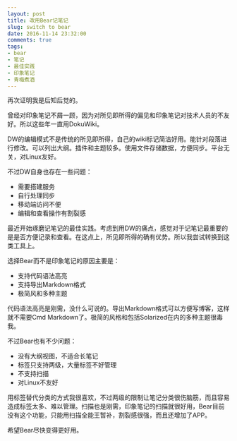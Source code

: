```yaml
---
layout: post
title: 改用Bear记笔记
slug: switch to bear
date: 2016-11-14 23:32:00
comments: true
tags:
- bear
- 笔记
- 最佳实践
- 印象笔记
- 青梅煮酒
---
```


再次证明我是后知后觉的。

曾经对印象笔记不屑一顾，因为对所见即所得的偏见和印象笔记对技术人员的不友好。所以这些年一直用DokuWiki。

DW的编辑模式不是传统的所见即所得，自己的wiki标记简洁好用。能针对段落进行修改。可以列出大纲。插件和主题较多。使用文件存储数据，方便同步。平台无关，对Linux友好。

不过DW自身也存在一些问题：

* 需要搭建服务
* 自行处理同步
* 移动端访问不便
* 编辑和查看操作有割裂感

最近开始琢磨记笔记的最佳实践。考虑到用DW的痛点，感觉对于记笔记最重要的是是否方便记录和查看。在这点上，所见即所得的确有优势。所以我尝试转换到这类工具上。

选择Bear而不是印象笔记的原因主要是：

* 支持代码语法高亮
* 支持导出Markdown格式
* 极简风和多种主题

代码语法高亮是刚需，没什么可说的。导出Markdown格式可以方便写博客，这样就不需要Cmd Markdown了。极简的风格和包括Solarized在内的多种主题很毒我。

不过Bear也有不少问题：

* 没有大纲视图，不适合长笔记
* 标签只支持两级，大量标签不好管理
* 不支持扫描
* 对Linux不友好

用标签替代分类的方式我很喜欢，不过两级的限制让笔记分类很伤脑筋，而且容易造成标签太多、难以管理。扫描也是刚需，印象笔记的扫描就很好用，Bear目前没有这个功能，只能用扫描全能王暂补，割裂感很强，而且还增加了APP。

希望Bear尽快变得更好用。
